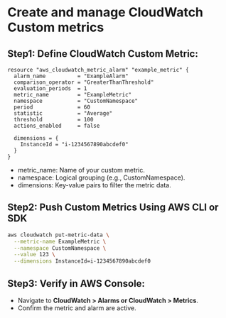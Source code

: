 # Create and manage CloudWatch Custom metrics

## Step1: Define CloudWatch Custom Metric:
````hcl
resource "aws_cloudwatch_metric_alarm" "example_metric" {
  alarm_name          = "ExampleAlarm"
  comparison_operator = "GreaterThanThreshold"
  evaluation_periods  = 1
  metric_name         = "ExampleMetric"
  namespace           = "CustomNamespace"
  period              = 60
  statistic           = "Average"
  threshold           = 100
  actions_enabled     = false

  dimensions = {
    InstanceId = "i-1234567890abcdef0"
  }
}
````
- metric_name: Name of your custom metric.
- namespace: Logical grouping (e.g., CustomNamespace).
- dimensions: Key-value pairs to filter the metric data.


## Step2: Push Custom Metrics Using AWS CLI or SDK
````bash
aws cloudwatch put-metric-data \
  --metric-name ExampleMetric \
  --namespace CustomNamespace \
  --value 123 \
  --dimensions InstanceId=i-1234567890abcdef0
````

## Step3: Verify in AWS Console:
- Navigate to **CloudWatch > Alarms or CloudWatch > Metrics**.
- Confirm the metric and alarm are active.